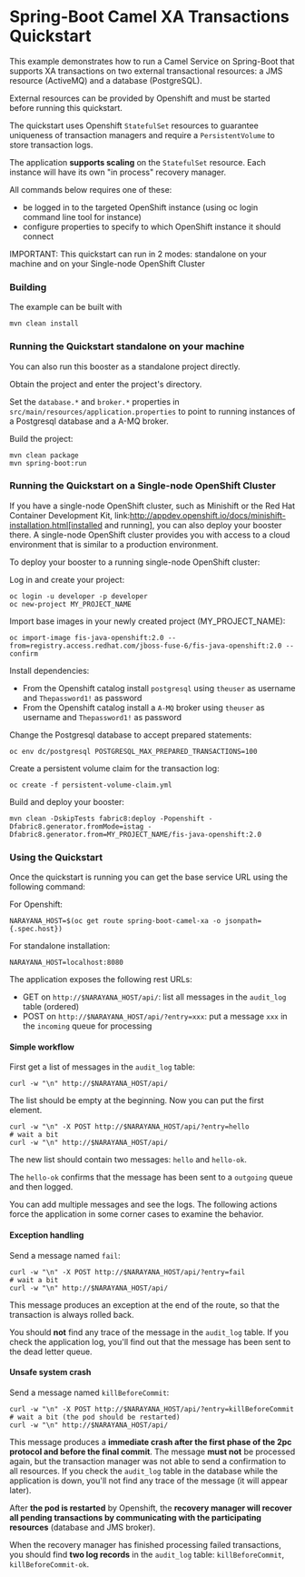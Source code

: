 # Spring-Boot Camel XA Transactions Quickstart

This example demonstrates how to run a Camel Service on Spring-Boot that supports XA transactions on two external transactional resources: a JMS resource (ActiveMQ) and a database (PostgreSQL).

External resources can be provided by Openshift and must be started before running this quickstart.  

The quickstart uses Openshift `StatefulSet` resources to guarantee uniqueness of transaction managers and 
require a `PersistentVolume` to store transaction logs.

The application **supports scaling** on the `StatefulSet` resource. Each instance will have its own "in process" recovery manager.


All commands below requires one of these:
- be logged in to the targeted OpenShift instance (using oc login command line tool for instance)
- configure properties to specify to which OpenShift instance it should connect

IMPORTANT: This quickstart can run in 2 modes: standalone on your machine and on your Single-node OpenShift Cluster 

### Building

The example can be built with

    mvn clean install
    
### Running the Quickstart standalone on your machine

You can also run this booster as a standalone project directly.

Obtain the project and enter the project's directory.

Set the `database.*` and `broker.*` properties in `src/main/resources/application.properties` to point 
to running instances of a Postgresql database and a A-MQ broker.

Build the project:

    mvn clean package
    mvn spring-boot:run 

### Running the Quickstart on a Single-node OpenShift Cluster

If you have a single-node OpenShift cluster, such as Minishift or the Red Hat Container Development Kit, link:http://appdev.openshift.io/docs/minishift-installation.html[installed and running], you can also deploy your booster there. A single-node OpenShift cluster provides you with access to a cloud environment that is similar to a production environment.

To deploy your booster to a running single-node OpenShift cluster:

Log in and create your project:

    oc login -u developer -p developer
    oc new-project MY_PROJECT_NAME

Import base images in your newly created project (MY_PROJECT_NAME):

    oc import-image fis-java-openshift:2.0 --from=registry.access.redhat.com/jboss-fuse-6/fis-java-openshift:2.0 --confirm

Install dependencies:
- From the Openshift catalog install `postgresql` using `theuser` as username and `Thepassword1!` as password
- From the Openshift catalog install a `A-MQ` broker using `theuser` as username and `Thepassword1!` as password

Change the Postgresql database to accept prepared statements:

    
    oc env dc/postgresql POSTGRESQL_MAX_PREPARED_TRANSACTIONS=100


Create a persistent volume claim for the transaction log:

    oc create -f persistent-volume-claim.yml

Build and deploy your booster:

    mvn clean -DskipTests fabric8:deploy -Popenshift -Dfabric8.generator.fromMode=istag -Dfabric8.generator.from=MY_PROJECT_NAME/fis-java-openshift:2.0

### Using the Quickstart

Once the quickstart is running you can get the base service URL using the following command:


For Openshift:

    NARAYANA_HOST=$(oc get route spring-boot-camel-xa -o jsonpath={.spec.host})

For standalone installation:

    NARAYANA_HOST=localhost:8080

The application exposes the following rest URLs:

- GET on `http://$NARAYANA_HOST/api/`: list all messages in the `audit_log` table (ordered)
- POST on `http://$NARAYANA_HOST/api/?entry=xxx`: put a message `xxx` in the `incoming` queue for processing

#### Simple workflow

First get a list of messages in the `audit_log` table:

```
curl -w "\n" http://$NARAYANA_HOST/api/
```

The list should be empty at the beginning. Now you can put the first element.

```
curl -w "\n" -X POST http://$NARAYANA_HOST/api/?entry=hello
# wait a bit
curl -w "\n" http://$NARAYANA_HOST/api/
```

The new list should contain two messages: `hello` and `hello-ok`.

The `hello-ok` confirms that the message has been sent to a `outgoing` queue and then logged.
 
You can add multiple messages and see the logs. The following actions force the application in some corner cases 
to examine the behavior.

#### Exception handling

Send a message named `fail`:

```
curl -w "\n" -X POST http://$NARAYANA_HOST/api/?entry=fail
# wait a bit
curl -w "\n" http://$NARAYANA_HOST/api/
```

This message produces an exception at the end of the route, so that the transaction is always rolled back.

You should **not** find any trace of the message in the `audit_log` table.
If you check the application log, you'll find out that the message has been sent to the dead letter queue.

#### Unsafe system crash

Send a message named `killBeforeCommit`:

```
curl -w "\n" -X POST http://$NARAYANA_HOST/api/?entry=killBeforeCommit
# wait a bit (the pod should be restarted)
curl -w "\n" http://$NARAYANA_HOST/api/
```

This message produces a **immediate crash after the first phase of the 2pc protocol and before the final commit**.
The message **must not** be processed again, but the transaction manager was not able to send a confirmation to all resources.
If you check the `audit_log` table in the database while the application is down, you'll not find any trace of the message (it will appear later).

After **the pod is restarted** by Openshift, the **recovery manager will recover all pending transactions by communicating with the participating resources** (database and JMS broker).

When the recovery manager has finished processing failed transactions, you should find **two log records** in the `audit_log` table: `killBeforeCommit`, `killBeforeCommit-ok`.

